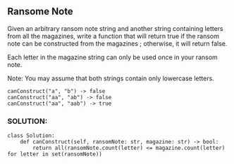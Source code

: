 ## Ransome Note

Given an arbitrary ransom note string and another string containing letters from all the magazines, write a function that will return true if the ransom note can be constructed from the magazines ; otherwise, it will return false.

Each letter in the magazine string can only be used once in your ransom note.

Note:
You may assume that both strings contain only lowercase letters.

```
canConstruct("a", "b") -> false
canConstruct("aa", "ab") -> false
canConstruct("aa", "aab") -> true
```

### SOLUTION:

```
class Solution:
    def canConstruct(self, ransomNote: str, magazine: str) -> bool:
        return all(ransomNote.count(letter) <= magazine.count(letter) for letter in set(ransomNote))
        

```